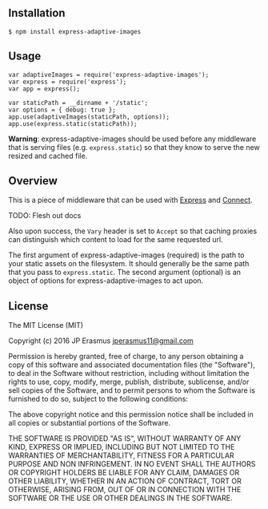 ## Installation
`$ npm install express-adaptive-images`

## Usage
```
var adaptiveImages = require('express-adaptive-images');
var express = require('express'); 
var app = express();

var staticPath = __dirname + '/static';
var options = { debug: true };
app.use(adaptiveImages(staticPath, options));
app.use(express.static(staticPath));
```

**Warning**: express-adaptive-images should be used before any middleware that is serving files (e.g. `express.static`) so that they know to serve the new resized and cached file.

## Overview
This is a piece of middleware that can be used with [Express](http://expressjs.com/) and [Connect](https://github.com/senchalabs/connect/).

TODO: Flesh out docs

Also upon success, the `Vary` header is set to `Accept` so that caching proxies can distinguish which content to load for the same requested url.

The first argument of express-adaptive-images (required) is the path to your static assets on the filesystem. It should generally be the same path that you pass to `express.static`.
The second argument (optional) is an object of options for express-adaptive-images to act upon.

## License

The MIT License (MIT)

Copyright (c) 2016 JP Erasmus jperasmus11@gmail.com

Permission is hereby granted, free of charge, to any person obtaining a copy
of this software and associated documentation files (the "Software"), to deal
in the Software without restriction, including without limitation the rights
to use, copy, modify, merge, publish, distribute, sublicense, and/or sell
copies of the Software, and to permit persons to whom the Software is
furnished to do so, subject to the following conditions:

The above copyright notice and this permission notice shall be included in
all copies or substantial portions of the Software.

THE SOFTWARE IS PROVIDED "AS IS", WITHOUT WARRANTY OF ANY KIND, EXPRESS OR
IMPLIED, INCLUDING BUT NOT LIMITED TO THE WARRANTIES OF MERCHANTABILITY,
FITNESS FOR A PARTICULAR PURPOSE AND NON INFRINGEMENT. IN NO EVENT SHALL THE
AUTHORS OR COPYRIGHT HOLDERS BE LIABLE FOR ANY CLAIM, DAMAGES OR OTHER
LIABILITY, WHETHER IN AN ACTION OF CONTRACT, TORT OR OTHERWISE, ARISING FROM,
OUT OF OR IN CONNECTION WITH THE SOFTWARE OR THE USE OR OTHER DEALINGS IN
THE SOFTWARE.
